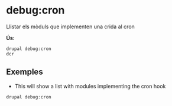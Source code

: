 # debug:cron
Llistar els mòduls que implementen una crida al cron

**Ús:**
```
drupal debug:cron
dcr
```

## Exemples
* This will show a list with modules implementing the cron hook
```
drupal debug:cron
```
